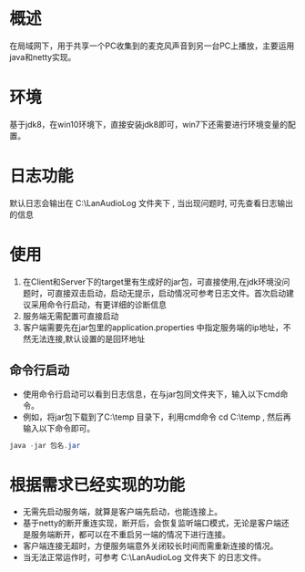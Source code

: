 # 概述
在局域网下，用于共享一个PC收集到的麦克风声音到另一台PC上播放，主要运用java和netty实现。
# 环境
基于jdk8，在win10环境下，直接安装jdk8即可，win7下还需要进行环境变量的配置。
# 日志功能
默认日志会输出在 C:\LanAudioLog 文件夹下 , 当出现问题时, 可先查看日志输出的信息
# 使用
1. 在Client和Server下的target里有生成好的jar包，可直接使用,在jdk环境没问题时，可直接双击启动，启动无提示，启动情况可参考日志文件。首次启动建议采用命令行启动，有更详细的诊断信息
2. 服务端无需配置可直接启动
3. 客户端需要先在jar包里的application.properties 中指定服务端的ip地址，不然无法连接,默认设置的是回环地址
## 命令行启动
- 使用命令行启动可以看到日志信息，在与jar包同文件夹下，输入以下cmd命令。
- 例如，将jar包下载到了C:\temp  目录下，利用cmd命令 cd C:\temp , 然后再输入以下命令即可。
``` java
java -jar 包名.jar
```
# 根据需求已经实现的功能
- 无需先启动服务端，就算是客户端先启动，也能连接上。
- 基于netty的断开重连实现，断开后，会恢复监听端口模式，无论是客户端还是服务端断开，都可以在不重启另一端的情况下进行连接。
- 客户端连接无超时，方便服务端意外关闭较长时间而需重新连接的情况。
- 当无法正常运作时，可参考  C:\LanAudioLog 文件夹下 的日志文件。